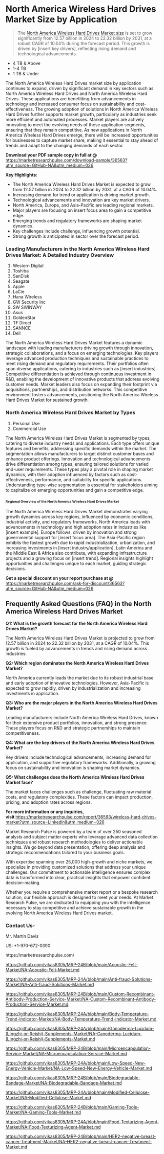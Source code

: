 <h1>North America Wireless Hard Drives Market&nbsp;Size by Application</h1><blockquote><p>The <a href="https://marketresearchpulse.com/download-sample/36563?utm_source=GitHub-NA&amp;utm_medium=026">North America Wireless Hard Drives Market size</a> is set to grow significantly from 12.57 billion in 2024 to 22.32 billion by 2031, at a robust CAGR of 10.04% during the forecast period. This growth is driven by [insert key drivers], reflecting rising demand and technological advancements.</p></blockquote><ul><li>4 TB & Above <li> 1-4 TB <li> 1 TB & Under</li></ul><p>The North America Wireless Hard Drives market size by application continues to expand, driven by significant demand in key sectors such as North America Wireless Hard Drives and North America Wireless Hard Drives. These applications are benefitting from advancements in technology and increased consumer focus on sustainability and cost-effectiveness. The growing adoption of solutions in North America Wireless Hard Drives further supports market growth, particularly as industries seek more efficient and automated processes. Market players are actively innovating to meet the evolving needs of these application segments, ensuring that they remain competitive. As new applications in North America Wireless Hard Drives emerge, there will be increased opportunities for businesses to capture market share, making it essential to stay ahead of trends and adapt to the changing demands of each sector.</p><p><strong>Download your PDF sample copy in full at @ </strong><a href="https://marketresearchpulse.com/download-sample/36563?utm_source=GitHub-NA&amp;utm_medium=026">https://marketresearchpulse.com/download-sample/36563?utm_source=GitHub-NA&amp;utm_medium=026</a></p><p><strong>Key Highlights: </strong></p><ul><li>The North America Wireless Hard Drives Market is expected to grow from 12.57 billion in 2024 to 22.32 billion by 2031, at a CAGR of 10.04%.</li><li>Increasing demand for trend or application is driving market growth.</li><li>Technological advancements and innovation are key market drivers.</li><li>North America, Europe, and Asia-Pacific are leading regional markets.</li><li>Major players are focusing on insert focus area to gain a competitive edge.</li><li>Emerging trends and regulatory frameworks are shaping market dynamics.</li><li>Key challenges include challenge, influencing growth potential.</li><li>Strong growth is anticipated in sector over the forecast period.</li></ul><h3>Leading Manufacturers in the North America Wireless Hard Drives Market: A Detailed Industry Overview</h3><ol><li>Western Digital</li><li>Toshiba</li><li>SanDisk</li><li>Seagate</li><li>Apple</li><li>LaCie</li><li>Hana Wireless</li><li>GW Security Inc</li><li>SW SWINWAY</li><li>Asus</li><li>GoldenStar</li><li>TF Direct</li><li>SANNCE</li><li>Dell</li></ol><div class="flex max-w-full flex-col flex-grow"><div class="min-h-8 text-message flex w-full flex-col items-end gap-2 whitespace-normal break-words [.text-message+&amp;]:mt-5" dir="auto" data-message-author-role="assistant" data-message-id="fd8432e4-4910-450d-b182-61b7bfb0a01f" data-message-model-slug="gpt-4o"><div class="flex w-full flex-col gap-1 empty:hidden first:pt-[3px]"><div class="markdown prose w-full break-words dark:prose-invert light"><p>The North America Wireless Hard Drives Market features a dynamic landscape with leading manufacturers driving growth through innovation, strategic collaborations, and a focus on emerging technologies. Key players leverage advanced production techniques and sustainable practices to meet rising demand and regulatory requirements. Their portfolios often span diverse applications, catering to industries such as [insert industries]. Competitive differentiation is achieved through continuous investment in R&amp;D, enabling the development of innovative products that address evolving customer needs. Market leaders also focus on expanding their footprint via acquisitions, partnerships, and distribution networks. This competitive environment fosters advancements, positioning the North America Wireless Hard Drives Market for sustained growth.</p></div></div></div></div><h3>North America Wireless Hard Drives Market by Types</h3><ol><li>Personal Use <li> Commercial Use</li></ol><div class="flex max-w-full flex-col flex-grow"><div class="min-h-8 text-message flex w-full flex-col items-end gap-2 whitespace-normal break-words [.text-message+&amp;]:mt-5" dir="auto" data-message-author-role="assistant" data-message-id="084470be-0bb7-4664-bddf-5156b4f41249" data-message-model-slug="gpt-4o-mini"><div class="flex w-full flex-col gap-1 empty:hidden first:pt-[3px]"><div class="markdown prose w-full break-words dark:prose-invert light"><p>The North America Wireless Hard Drives Market is segmented by types, catering to diverse industry needs and applications. Each type offers unique features and benefits, addressing specific demands within the market. The segmentation allows manufacturers to target distinct customer bases and enhance product offerings. Innovation and technological advancements drive differentiation among types, ensuring tailored solutions for varied end-user requirements. These types play a pivotal role in shaping market dynamics, with their adoption influenced by factors such as cost-effectiveness, performance, and suitability for specific applications. Understanding type-wise segmentation is essential for stakeholders aiming to capitalize on emerging opportunities and gain a competitive edge.</p></div></div></div></div><h3><span style="font-size: 11px;">Regional Overview of the North America Wireless Hard Drives Market</span></h3><div class="flex max-w-full flex-col flex-grow"><div class="min-h-8 text-message flex w-full flex-col items-end gap-2 whitespace-normal break-words [.text-message+&amp;]:mt-5" dir="auto" data-message-author-role="assistant" data-message-id="e9038762-ce64-4e30-91c9-9bd413514231" data-message-model-slug="gpt-4o-mini"><div class="flex w-full flex-col gap-1 empty:hidden first:pt-[3px]"><div class="markdown prose w-full break-words dark:prose-invert light"><p>The North America Wireless Hard Drives Market demonstrates varying growth dynamics across key regions, influenced by economic conditions, industrial activity, and regulatory frameworks. North America leads with advancements in technology and high adoption rates in industries like [insert example]. Europe follows, driven by innovation and strong governmental support for [insert focus area]. The Asia-Pacific region exhibits the fastest growth due to rapid industrialization, urbanization, and increasing investments in [insert industry/application]. Latin America and the Middle East &amp; Africa also contribute, with expanding infrastructure projects and a growing focus on [insert trend]. Regional insights highlight opportunities and challenges unique to each market, guiding strategic decisions.</p></div></div></div></div><p><strong>Get a special discount on your report purchase at @ </strong><a href="https://marketresearchpulse.com/ask-for-discount/36563?utm_source=GitHub-NA&amp;utm_medium=026">https://marketresearchpulse.com/ask-for-discount/36563?utm_source=GitHub-NA&amp;utm_medium=026</a></p><h2>Frequently Asked Questions (FAQ) in the North America Wireless Hard Drives Market</h2><p><strong>Q1: What is the growth forecast for the North America Wireless Hard Drives Market?</strong></p><p>The North America Wireless Hard Drives Market is projected to grow from 12.57 billion in 2024 to 22.32 billion by 2031, at a CAGR of 10.04%. This growth is fueled by advancements in trends and rising demand across industries.</p><p><strong>Q2: Which region dominates the North America Wireless Hard Drives Market?</strong></p><p>North America currently leads the market due to its robust industrial base and early adoption of innovative technologies. However, Asia-Pacific is expected to grow rapidly, driven by industrialization and increasing investments in application.</p><p><strong>Q3: Who are the major players in the North America Wireless Hard Drives Market?</strong></p><p>Leading manufacturers include North America Wireless Hard Drives, known for their extensive product portfolios, innovation, and strong presence. These players focus on R&amp;D and strategic partnerships to maintain competitiveness.</p><p><strong>Q4: What are the key drivers of the North America Wireless Hard Drives Market?</strong></p><p>Key drivers include technological advancements, increasing demand for application, and supportive regulatory frameworks. Additionally, a growing focus on sustainability and innovation is shaping market dynamics.</p><p><strong>Q5: What challenges does the North America Wireless Hard Drives Market face?</strong></p><p>The market faces challenges such as challenge, fluctuating raw material costs, and regulatory complexities. These factors can impact production, pricing, and adoption rates across regions.</p><p><strong>For more information or any inquiries, visit&nbsp;</strong><a href="https://marketresearchpulse.com/report/36563/wireless-hard-drives-market?utm_source=Linkedin&utm_medium=026">https://marketresearchpulse.com/report/36563/wireless-hard-drives-market?utm_source=Linkedin&utm_medium=026</a></p><p>Market Research Pulse is powered by a team of over 250 seasoned analysts and subject matter experts who leverage advanced data collection techniques and robust research methodologies to deliver actionable insights. We go beyond data presentation, offering deep analysis and strategic recommendations tailored to your business goals.</p><p>With expertise spanning over 25,000 high-growth and niche markets, we specialize in providing customized solutions that address your unique challenges. Our commitment to actionable intelligence ensures complex data is transformed into clear, practical insights that empower confident decision-making.</p><p>Whether you require a comprehensive market report or a bespoke research solution, our flexible approach is designed to meet your needs. At Market Research Pulse, we are dedicated to equipping you with the intelligence necessary to stay competitive and achieve sustainable growth in the evolving North America Wireless Hard Drives market.</p><h3><strong>Contact Us-</strong></h3><p>Mr. Martin Davis</p><p>US: +1-970-672-0390</p><p>https://marketresearchpulse.com/</p><p><a href="https://github.com/vikas8305/MRP-24B/blob/main/Acoustic-Felt-Market/NA-Acoustic-Felt-Market.md">https://github.com/vikas8305/MRP-24B/blob/main/Acoustic-Felt-Market/NA-Acoustic-Felt-Market.md</a></p><p><a href="https://github.com/vikas8305/MRP-24A/blob/main/Anti-fraud-Solutions-Market/NA-Anti-fraud-Solutions-Market.md">https://github.com/vikas8305/MRP-24A/blob/main/Anti-fraud-Solutions-Market/NA-Anti-fraud-Solutions-Market.md</a></p><p><a href="https://github.com/vikas8305/MRP-24B/blob/main/Custom-Recombinant-Antibody-Production-Service-Market/NA-Custom-Recombinant-Antibody-Production-Service-Market.md">https://github.com/vikas8305/MRP-24B/blob/main/Custom-Recombinant-Antibody-Production-Service-Market/NA-Custom-Recombinant-Antibody-Production-Service-Market.md</a></p><p><a href="https://github.com/vikas8305/MRP-24A/blob/main/Body-Temperature-Trend-Indicator-Market/NA-Body-Temperature-Trend-Indicator-Market.md">https://github.com/vikas8305/MRP-24A/blob/main/Body-Temperature-Trend-Indicator-Market/NA-Body-Temperature-Trend-Indicator-Market.md</a></p><p><a href="https://github.com/vikas8305/MRP-24A/blob/main/Ganoderma-Lucidum-(Lingzhi-or-Reishi)-Supplements-Market/NA-Ganoderma-Lucidum-(Lingzhi-or-Reishi)-Supplements-Market.md">https://github.com/vikas8305/MRP-24A/blob/main/Ganoderma-Lucidum-(Lingzhi-or-Reishi)-Supplements-Market/NA-Ganoderma-Lucidum-(Lingzhi-or-Reishi)-Supplements-Market.md</a></p><p><a href="https://github.com/vikas8305/MRP-24B/blob/main/Microencapsulation-Service-Market/NA-Microencapsulation-Service-Market.md">https://github.com/vikas8305/MRP-24B/blob/main/Microencapsulation-Service-Market/NA-Microencapsulation-Service-Market.md</a></p><p><a href="https://github.com/vikas8305/MRP-24A/blob/main/Low-Speed-New-Energy-Vehicle-Market/NA-Low-Speed-New-Energy-Vehicle-Market.md">https://github.com/vikas8305/MRP-24A/blob/main/Low-Speed-New-Energy-Vehicle-Market/NA-Low-Speed-New-Energy-Vehicle-Market.md</a></p><p><a href="https://github.com/vikas8305/MRP-24B/blob/main/Biodegradable-Bandage-Market/NA-Biodegradable-Bandage-Market.md">https://github.com/vikas8305/MRP-24B/blob/main/Biodegradable-Bandage-Market/NA-Biodegradable-Bandage-Market.md</a></p><p><a href="https://github.com/vikas8305/MRP-24A/blob/main/Modified-Cellulose-Market/NA-Modified-Cellulose-Market.md">https://github.com/vikas8305/MRP-24A/blob/main/Modified-Cellulose-Market/NA-Modified-Cellulose-Market.md</a></p><p><a href="https://github.com/vikas8305/MRP-24B/blob/main/Gaming-Tools-Market/NA-Gaming-Tools-Market.md">https://github.com/vikas8305/MRP-24B/blob/main/Gaming-Tools-Market/NA-Gaming-Tools-Market.md</a></p><p><a href="https://github.com/vikas8305/MRP-24A/blob/main/Food-Texturizing-Agent-Market/NA-Food-Texturizing-Agent-Market.md">https://github.com/vikas8305/MRP-24A/blob/main/Food-Texturizing-Agent-Market/NA-Food-Texturizing-Agent-Market.md</a></p><p><a href="https://github.com/vikas8305/MRP-24B/blob/main/HER2-negative-breast-cancer-Treatment-Market/NA-HER2-negative-breast-cancer-Treatment-Market.md">https://github.com/vikas8305/MRP-24B/blob/main/HER2-negative-breast-cancer-Treatment-Market/NA-HER2-negative-breast-cancer-Treatment-Market.md</a></p>
